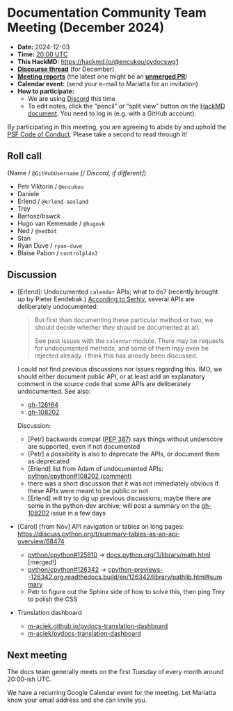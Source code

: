 # Documentation Community Team Meeting (December 2024)

- **Date:** 2024-12-03
- **Time:** [20:00 UTC](https://arewemeetingyet.com/UTC/2024-11-05/20:00/Docs20Meeting)
- **This HackMD:** <https://hackmd.io/@encukou/pydocswg1>
- [**Discourse thread**](https://discuss.python.org/t/documentation-community-meeting-tuesday-3rd-december-2024/72547/1)
  (for December)
- [**Meeting reports**](https://docs-community.readthedocs.io/en/latest/monthly-meeting/)
  (the latest one might be an
  [**unmerged PR**](https://github.com/python/docs-community/pulls))
- **Calendar event:** (send your e-mail to Mariatta for an invitation)
- **How to participate:**
  - We are using [Discord](https://discord.gg/RxKXyPYV?event=1303462925834522666) this
    time
  - To edit notes, click the “pencil” or “split view” button on the
    [HackMD document](https://hackmd.io/@encukou/pydocswg1). You need to log in (e.g.
    with a GitHub account).

By participating in this meeting, you are agreeing to abide by and uphold the
[PSF Code of Conduct](https://www.python.org/psf/codeofconduct/). Please take a second
to read through it!

## Roll call

(Name / `@GitHubUsername` _[/ Discord, if different]_)

- Petr Viktorin / `@encukou`
- Daniele
- Erlend / `@erlend-aasland`
- Trey
- Bartosz/bswck
- Hugo van Kemenade / `@hugovk`
- Ned / `@nedbat`
- Stan
- Ryan Duve / `ryan-duve`
- Blaise Pabon / `controlpl4n3`

## Discussion

- [Erlend]: Undocumented `calendar` APIs; what to do? (recently brought up by Pieter
  Eendebak.)
  [According to Serhiy](https://github.com/python/cpython/pull/108192#discussion_r1299892823),
  several APIs are deliberately undocumented:

  > But first than documenting these particular method or two, we should decide whether
  > they should be documented at all.
  >
  > See past issues with the `calendar` module. There may be requests for undocumented
  > methods, and some of them may even be rejected already. I think this has already
  > been discussed.

  I could not find previous discussions nor issues regarding this. IMO, we should either
  document public API, or at least add an explanatory comment in the source code that
  some APIs are deliberately undocumented. See also:

  - [gh-126164](https://github.com/python/cpython/issues/126164)
  - [gh-108202](https://github.com/python/cpython/issues/108202)

  Discussion:

  - [Petr] backwards compat ([PEP 387](https://peps.python.org/pep-0387/)) says things
    without underscore are supported, even if not documented
  - [Petr] a possibility is also to deprecate the APIs, or document them as deprecated
  - [Erlend] list from Adam of undocumented APIs:
    [python/cpython#108202 (comment)](https://github.com/python/cpython/issues/108202#issuecomment-1686798068)
  - there was a short discussion that it was not immediately obvious if these APIs were
    meant to be public or not
  - [Erlend] will try to dig up previous discussions; maybe there are some in the
    python-dev archive; will post a summary on the
    [gh-108202](https://github.com/python/cpython/issues/108202) issue in a few days

- [Carol] [from Nov] API navigation or tables on long pages:
  <https://discuss.python.org/t/summary-tables-as-an-api-overview/68474>

  - [python/cpython#125810](https://github.com/python/cpython/pull/125810) ->
    [docs.python.org/3/library/math.html](https://docs.python.org/3/library/math.html)
    [merged!]
  - [python/cpython#126342](https://github.com/python/cpython/pull/126342) ->
    [cpython-previews--126342.org.readthedocs.build/en/126342/library/pathlib.html#summary](https://cpython-previews--126342.org.readthedocs.build/en/126342/library/pathlib.html#summary)
  - Petr to figure out the Sphinx side of how to solve this, then ping Trey to polish
    the CSS

- Translation dashboard
  - [m-aciek.github.io/pydocs-translation-dashboard](https://m-aciek.github.io/pydocs-translation-dashboard/)
  - [m-aciek/pydocs-translation-dashboard](https://github.com/m-aciek/pydocs-translation-dashboard)

## Next meeting

The docs team generally meets on the first Tuesday of every month around 20:00-ish UTC.

We have a recurring Google Calendar event for the meeting. Let Mariatta know your email
address and she can invite you.
